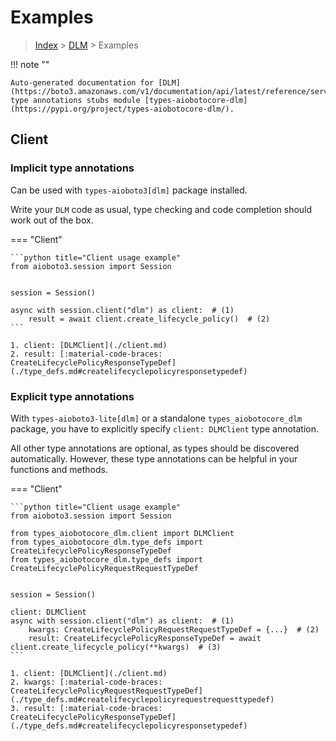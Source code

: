 # Examples

> [Index](../README.md) > [DLM](./README.md) > Examples

!!! note ""

    Auto-generated documentation for [DLM](https://boto3.amazonaws.com/v1/documentation/api/latest/reference/services/dlm.html#DLM)
    type annotations stubs module [types-aiobotocore-dlm](https://pypi.org/project/types-aiobotocore-dlm/).

## Client

### Implicit type annotations

Can be used with `types-aioboto3[dlm]` package installed.

Write your `DLM` code as usual,
type checking and code completion should work out of the box.



=== "Client"

    ```python title="Client usage example"
    from aioboto3.session import Session


    session = Session()

    async with session.client("dlm") as client:  # (1)
        result = await client.create_lifecycle_policy()  # (2)
    ```

    1. client: [DLMClient](./client.md)
    2. result: [:material-code-braces: CreateLifecyclePolicyResponseTypeDef](./type_defs.md#createlifecyclepolicyresponsetypedef) 






### Explicit type annotations

With `types-aioboto3-lite[dlm]`
or a standalone `types_aiobotocore_dlm` package, you have to explicitly specify
`client: DLMClient` type annotation.

All other type annotations are optional, as types should be discovered automatically.
However, these type annotations can be helpful in your functions and methods.


=== "Client"

    ```python title="Client usage example"
    from aioboto3.session import Session

    from types_aiobotocore_dlm.client import DLMClient
    from types_aiobotocore_dlm.type_defs import CreateLifecyclePolicyResponseTypeDef
    from types_aiobotocore_dlm.type_defs import CreateLifecyclePolicyRequestRequestTypeDef


    session = Session()

    client: DLMClient
    async with session.client("dlm") as client:  # (1)
        kwargs: CreateLifecyclePolicyRequestRequestTypeDef = {...}  # (2)
        result: CreateLifecyclePolicyResponseTypeDef = await client.create_lifecycle_policy(**kwargs)  # (3)
    ```

    1. client: [DLMClient](./client.md)
    2. kwargs: [:material-code-braces: CreateLifecyclePolicyRequestRequestTypeDef](./type_defs.md#createlifecyclepolicyrequestrequesttypedef) 
    3. result: [:material-code-braces: CreateLifecyclePolicyResponseTypeDef](./type_defs.md#createlifecyclepolicyresponsetypedef) 






